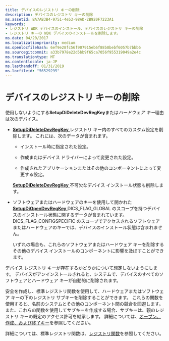 ```yaml
---
title: デバイスのレジストリ キーの削除
description: デバイスのレジストリ キーの削除
ms.assetid: BA7AB3B4-9751-4e53-98AD-2B920F7223A1
keywords:
- レジストリ WDK デバイスのインストール、デバイスのレジストリ キーの削除
- レジストリ キーの WDK デバイスのインストールを削除します。
ms.date: 04/20/2017
ms.localizationpriority: medium
ms.openlocfilehash: 6ef9e28fc56f907915eb6f88b8bebf6057b7bbb6
ms.sourcegitcommit: a33b7978e22d5bb9f65ca7056f955319049a2e4c
ms.translationtype: MT
ms.contentlocale: ja-JP
ms.lasthandoff: 01/31/2019
ms.locfileid: "56529295"
---
```

# <a name="deleting-the-registry-keys-of-a-device"></a>デバイスのレジストリ キーの削除


使用しないようにする**SetupDiDeleteDevRegKey**または*ハードウェア キー*理由は次のデバイス。

-   [**SetupDiDeleteDevRegKey** ](https://msdn.microsoft.com/library/windows/hardware/ff550991)レジストリ キー内のすべてのカスタム設定を削除します。 これには、次のデータが含まれます。

    -   インストール時に指定された設定。

    -   作成またはデバイス ドライバーによって変更された設定。

    -   作成されたアプリケーションまたはその他のコンポーネントによって変更する設定。

    [**SetupDiDeleteDevRegKey** ](https://msdn.microsoft.com/library/windows/hardware/ff550991)不可欠なデバイス インストール状態も削除します。

-   ソフトウェアまたはハードウェアのキーを使用して開かれた[ **SetupDiOpenDevRegKey** ](https://msdn.microsoft.com/library/windows/hardware/ff552079) DICS_FLAG_GLOBAL のスコープを持つデバイスのインストール状態に関するデータが含まれています。 DICS_FLAG_CONFIGSPECIFIC のスコープでアクセスされるソフトウェアまたはハードウェアのキーでは、デバイスのインストール状態は含まれません。

    いずれの場合も、これらのソフトウェアまたはハードウェア キーを削除するその他のデバイス インストールのコンポーネントに影響を及ぼすことができます。

デバイス レジストリ キーが存在するかどうかについて想定しないようにします。 デバイスがアンインストールされると、システムで、デバイスのすべてのソフトウェアとハードウェア キーが自動的に削除されます。

安全を作成し、標準レジストリ関数を使用して、ハードウェアまたはソフトウェア キーの下のレジストリ サブキーを削除することができます。 これらの関数を使用すると、名前のシステムとその他のコンポーネント間の競合を回避します。 また、これらの関数を使用してサブキーを作成する場合、サブキーは、親のレジストリ キーの既定のアクセス許可を継承します。 詳細については、[オープン、作成、および終了キー](https://go.microsoft.com/fwlink/p/?linkid=194541)を参照してください。

詳細については、標準レジストリ関数は、[レジストリ関数](https://go.microsoft.com/fwlink/p/?linkid=194529)を参照してください。

 

 





